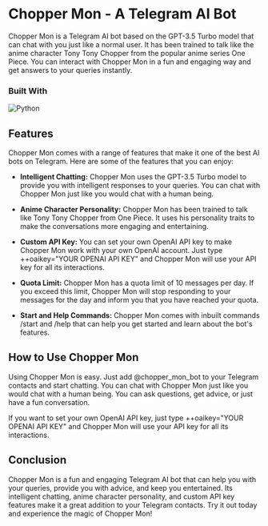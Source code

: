 # Chopper Mon - A Telegram AI Bot

Chopper Mon is a Telegram AI bot based on the GPT-3.5 Turbo model that can chat with you just like a normal user. It has been trained to talk like the anime character Tony Tony Chopper from the popular anime series One Piece. You can interact with Chopper Mon in a fun and engaging way and get answers to your queries instantly.

### Built With

![Python](https://img.shields.io/badge/python-3670A0?style=for-the-badge&logo=python&logoColor=ffdd54)
## Features

Chopper Mon comes with a range of features that make it one of the best AI bots on Telegram. Here are some of the features that you can enjoy:

- **Intelligent Chatting:** Chopper Mon uses the GPT-3.5 Turbo model to provide you with intelligent responses to your queries. You can chat with Chopper Mon just like you would chat with a human being.

- **Anime Character Personality:** Chopper Mon has been trained to talk like Tony Tony Chopper from One Piece. It uses his personality traits to make the conversations more engaging and entertaining.

- **Custom API Key:** You can set your own OpenAI API key to make Chopper Mon work with your own OpenAI account. Just type ++oaikey="YOUR OPENAI API KEY" and Chopper Mon will use your API key for all its interactions.

- **Quota Limit:** Chopper Mon has a quota limit of 10 messages per day. If you exceed this limit, Chopper Mon will stop responding to your messages for the day and inform you that you have reached your quota.

- **Start and Help Commands:** Chopper Mon comes with inbuilt commands /start and /help that can help you get started and learn about the bot's features.

## How to Use Chopper Mon

Using Chopper Mon is easy. Just add @chopper_mon_bot to your Telegram contacts and start chatting. You can chat with Chopper Mon just like you would chat with a human being. You can ask questions, get advice, or just have a fun conversation.

If you want to set your own OpenAI API key, just type ++oaikey="YOUR OPENAI API KEY" and Chopper Mon will use your API key for all its interactions.

## Conclusion

Chopper Mon is a fun and engaging Telegram AI bot that can help you with your queries, provide you with advice, and keep you entertained. Its intelligent chatting, anime character personality, and custom API key features make it a great addition to your Telegram contacts. Try it out today and experience the magic of Chopper Mon! 

